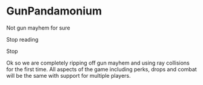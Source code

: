 # GunPandamonium

Not gun mayhem for sure

Stop reading

Stop

Ok so we are completely ripping off gun mayhem and using ray collisions for the first time. All aspects of the game including perks, drops and combat will be the same with support for multiple players.
